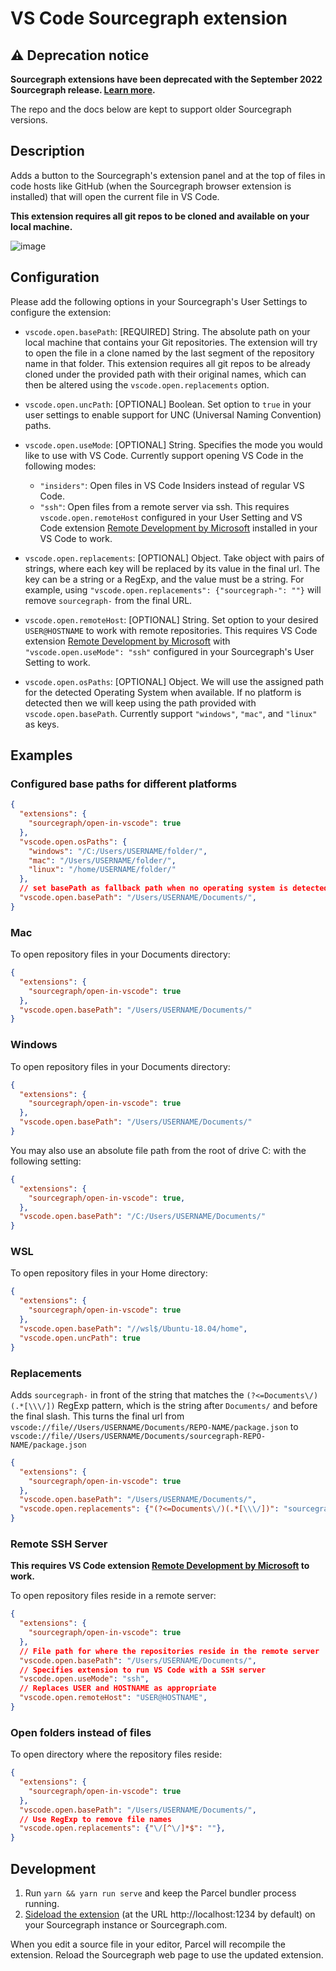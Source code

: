 # VS Code Sourcegraph extension

## ⚠️ Deprecation notice

**Sourcegraph extensions have been deprecated with the September 2022 Sourcegraph
release. [Learn more](https://docs.sourcegraph.com/extensions/deprecation).**

The repo and the docs below are kept to support older Sourcegraph versions.

## Description

Adds a button to the Sourcegraph's extension panel and at the top of files in code hosts like GitHub (when the Sourcegraph browser extension is installed) that will open the current file in VS Code.

**This extension requires all git repos to be cloned and available on your local machine.**

![image](https://user-images.githubusercontent.com/10532611/79975469-550e0180-849b-11ea-83cb-54e9e25225d6.png)

## Configuration

Please add the following options in your Sourcegraph's User Settings to configure the extension:

- `vscode.open.basePath`: [REQUIRED] String. The absolute path on your local machine that contains your Git repositories.
The extension will try to open the file in a clone named by the last segment of the repository name in that folder. This extension requires all git repos to be already cloned under the provided path with their original names, which can then be altered using the `vscode.open.replacements` option.

- `vscode.open.uncPath`: [OPTIONAL] Boolean. Set option to `true` in your user settings to enable support for UNC (Universal Naming Convention) paths.

- `vscode.open.useMode`: [OPTIONAL] String. Specifies the mode you would like to use with VS Code. Currently support opening VS Code in the following modes:
  - `"insiders"`: Open files in VS Code Insiders instead of regular VS Code.
  - `"ssh"`: Open files from a remote server via ssh. This requires `vscode.open.remoteHost` configured in your User Setting and VS Code extension [Remote Development by Microsoft](https://marketplace.visualstudio.com/items?itemName=ms-vscode-remote.vscode-remote-extensionpack) installed in your VS Code to work.

- `vscode.open.replacements`: [OPTIONAL] Object. Take object with pairs of strings, where each key will be replaced by its value in the final url. The key can be a string or a RegExp, and the value must be a string. For example, using `"vscode.open.replacements": {"sourcegraph-": ""}` will remove `sourcegraph-` from the final URL.

- `vscode.open.remoteHost`: [OPTIONAL] String. Set option to your desired `USER@HOSTNAME` to work with remote repositories. This requires VS Code extension [Remote Development by Microsoft](https://marketplace.visualstudio.com/items?itemName=ms-vscode-remote.vscode-remote-extensionpack) with `"vscode.open.useMode": "ssh"` configured in your Sourcegraph's User Setting to work.

- `vscode.open.osPaths`: [OPTIONAL] Object. We will use the assigned path for the detected Operating System when available. If no platform is detected then we will keep using the path provided with `vscode.open.basePath`. Currently support `"windows"`, `"mac"`, and `"linux"` as keys.

## Examples

### Configured base paths for different platforms

```json
{
  "extensions": {
    "sourcegraph/open-in-vscode": true
  },
  "vscode.open.osPaths": {
    "windows": "/C:/Users/USERNAME/folder/",
    "mac": "/Users/USERNAME/folder/",
    "linux": "/home/USERNAME/folder/"
  },
  // set basePath as fallback path when no operating system is detected
  "vscode.open.basePath": "/Users/USERNAME/Documents/",
}
```

### Mac

To open repository files in your Documents directory:

```json
{
  "extensions": {
    "sourcegraph/open-in-vscode": true
  },
  "vscode.open.basePath": "/Users/USERNAME/Documents/"
}
```

### Windows

To open repository files in your Documents directory:

```json
{
  "extensions": {
    "sourcegraph/open-in-vscode": true
  },
  "vscode.open.basePath": "/Users/USERNAME/Documents/"
}
```

You may also use an absolute file path from the root of drive C: with the following setting:

```json
{
  "extensions": {
    "sourcegraph/open-in-vscode": true,
  },
  "vscode.open.basePath": "/C:/Users/USERNAME/Documents/"
}
```

### WSL

To open repository files in your Home directory:

```json
{
  "extensions": {
    "sourcegraph/open-in-vscode": true
  },
  "vscode.open.basePath": "//wsl$/Ubuntu-18.04/home",
  "vscode.open.uncPath": true
}
```

### Replacements

Adds `sourcegraph-` in front of the string that matches the `(?<=Documents\/)(.*[\\\/])` RegExp pattern, which is the string after `Documents/` and before the final slash. This turns the final url from `vscode://file//Users/USERNAME/Documents/REPO-NAME/package.json` to `vscode://file//Users/USERNAME/Documents/sourcegraph-REPO-NAME/package.json`

```json
{
  "extensions": {
    "sourcegraph/open-in-vscode": true
  },
  "vscode.open.basePath": "/Users/USERNAME/Documents/",
  "vscode.open.replacements": {"(?<=Documents\/)(.*[\\\/])": "sourcegraph-$1"},
}
```

### Remote SSH Server

**This requires VS Code extension [Remote Development by Microsoft](https://marketplace.visualstudio.com/items?itemName=ms-vscode-remote.vscode-remote-extensionpack) to work.**

To open repository files reside in a remote server:

```json
{
  "extensions": {
    "sourcegraph/open-in-vscode": true
  },
  // File path for where the repositories reside in the remote server
  "vscode.open.basePath": "/Users/USERNAME/Documents/",
  // Specifies extension to run VS Code with a SSH server
  "vscode.open.useMode": "ssh",
  // Replaces USER and HOSTNAME as appropriate
  "vscode.open.remoteHost": "USER@HOSTNAME",
}
```

### Open folders instead of files

To open directory where the repository files reside:

```json
{
  "extensions": {
    "sourcegraph/open-in-vscode": true
  },
  "vscode.open.basePath": "/Users/USERNAME/Documents/",
  // Use RegExp to remove file names
  "vscode.open.replacements": {"\/[^\/]*$": ""}, 
}
```

## Development

1. Run `yarn && yarn run serve` and keep the Parcel bundler process running.
1. [Sideload the extension](https://docs.sourcegraph.com/extensions/authoring/local_development) (at the URL http://localhost:1234 by default) on your Sourcegraph instance or Sourcegraph.com.

When you edit a source file in your editor, Parcel will recompile the extension. Reload the Sourcegraph web page to use the updated extension.
